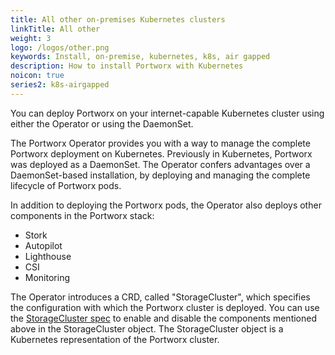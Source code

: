 ```yaml
---
title: All other on-premises Kubernetes clusters
linkTitle: All other
weight: 3
logo: /logos/other.png
keywords: Install, on-premise, kubernetes, k8s, air gapped
description: How to install Portworx with Kubernetes
noicon: true
series2: k8s-airgapped
---
```


You can deploy Portworx on your internet-capable Kubernetes cluster using either the Operator or using the DaemonSet.

The Portworx Operator provides you with a way to manage the complete Portworx deployment on Kubernetes. Previously in Kubernetes, Portworx was deployed as a DaemonSet. The Operator confers advantages over a DaemonSet-based installation, by deploying and managing the complete lifecycle of Portworx pods. 

In addition to deploying the Portworx pods, the Operator also deploys other components in the Portworx stack:

* Stork
* Autopilot
* Lighthouse
* CSI
* Monitoring

 The Operator introduces a CRD, called "StorageCluster", which specifies the configuration with which the Portworx cluster is deployed. You can use the [StorageCluster spec](/reference/crd/storage-cluster/) to enable and disable the components mentioned above in the StorageCluster object. The StorageCluster object is a Kubernetes representation of the Portworx cluster.